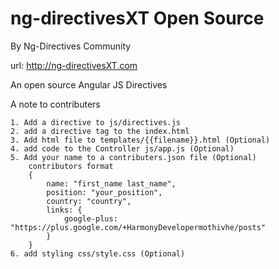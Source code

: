 # ng-directivesXT Open Source

By Ng-Directives Community

url: http://ng-directivesXT.com

An open source Angular JS Directives  

A note to contributers 

	1. Add a directive to js/directives.js
	2. add a directive tag to the index.html
	3. Add html file to templates/{{filename}}.html (Optional)
	4. add code to the Controller js/app.js (Optional)
	5. Add your name to a contributers.json file (Optional) 
		contributors format
		{
			name: "first_name last_name",
			position: "your_position",
			country: "country",
			links: {
				google-plus: "https://plus.google.com/+HarmonyDevelopermothivhe/posts"
			}
		}
	6. add styling css/style.css (Optional)  


	



